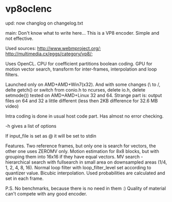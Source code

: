 vp8oclenc
=========

upd: 
now changlog on changelog.txt

main:
Don't know what to write here...
This is a VP8 encoder. Simple and not effective.

Used sources: 
http://www.webmproject.org/; http://multimedia.cx/eggs/category/vp8/;

Uses OpenCL. CPU for coefficient partitions boolean coding.
GPU for motion vector search, transform for inter-frames, interpolation and loop filters.

Launched only on AMD+AMD+Win7(x32).
And with some changes (\ to /, delte getch() or switch from conio.h to ncurses, delete io.h, delete setmode()) tested on AMD+AMD+Linux 32 and 64.
Strange part is:
output files on 64 and 32 a little different (less then 2KB difference for 32.6 MB video)

Intra coding is done in usual host code part. Has almost no error checking. 

  -h gives a list of options

If input_file is set as @ it will be set to stdin

Features.
Two reference frames, but only one is search for vectors, the other one uses ZEROMV only.
Motion estimation for 8x8 blocks, but with grouping them into 16x16 if they have equal vectors. 
MV search - hierarchical search with fullsearch in small area on downsampled areas (1/4, 1, 2, 4, 8, 16).
Normal loop filter with loop_filter_level set according to quantizer value.
Bicubic interpolation.
Used probabilities are calculated and set in each frame.

P.S. No benchmarks, because there is no need in them :) Quality of material can't compete with any good encoder.



